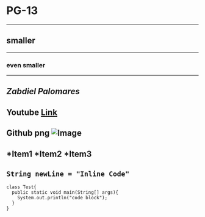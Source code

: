 # PG-13
---
## smaller
---
### even smaller
---
**_Zabdiel Palomares_**
---
Youtube
[Link](https://youtube.com)
---
Github png
![Image](https://th.bing.com/th/id/OIP.Sfgbqcg35rCru0YB-IQwxgHaD4?pid=ImgDet&rs=1)
---
*Item1
*Item2
*Item3
---
`String newLine = "Inline Code"`
---
```
class Test{
  public static void main(String[] args){
    System.out.println("code block");
  }
}
```
